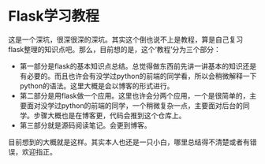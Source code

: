 # Flask学习教程

这是一个深坑，很深很深的深坑。其实这个倒也说不上是教程，算是自己复习flask整理的知识点吧。那么，目前想的是，这个‘教程’分为三个部分：

* 第一部分是flask的基本知识点总结。总觉得做东西前先讲一讲基本的知识还是有必要的。而且也许会有没学过python的前端的同学看，所以会稍微解释一下python的语法。这里大概是会以博客的形式进行。
* 第二部分是用flask做一个应用。这里也许会分两个应用，一个是很简单的，主要面对没学过python的前端的同学，一个稍微复杂一点，主要面对后台的同学。步骤大概也是在博客更，代码会推到这个仓库上。
* 第三部分就是源码阅读笔记。会更到博客。


目前想到的大概就是这样。其实本人也还是一只小白，哪里总结得不清楚或者有错误，欢迎指正。
